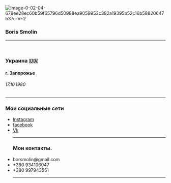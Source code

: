 ![image-0-02-04-679ee28ec60b59f65796d50988ea9059953c382a19395b52c16b58820647b37c-V~2](https://user-images.githubusercontent.com/105316196/177011182-9e4fc169-f842-48ae-aa77-761e183574d9.jpg)
 <html>
  <head>
    <body>
      <meta charset="UTF-8"/>
      <h3> Boris Smolin </h3>
<hr />
    <br /> 
     <h3> Украина 🇺🇦 </h3>
     <h4> г. Запорожье </h4>
     <h6> 17.10.1980 </h6>
<hr />
   <h3>Мои социальные сети</h3>
    <ul>
     <li><a href="https://www.instagram.com/borissmolin/"
     target="_blank">Instagram</a></li>
     <li><a href="https://m.facebook.com/profile.php?ref=bookmarks"
     target="_blank">facebook</a></li>
      <li><a href="https://m.vk.com/id289277592/" 
     target="_blank">Vk</a></li>
<hr />
   <h3>Мои контакты.</h3>
     <li>borsmolin@gmail.com</li>
     <li>+380 934106047</li>
     <li>+380 997943551</li>
<hr />




     
     


















     
     





    



  





     
     
     





     
     
     



   








